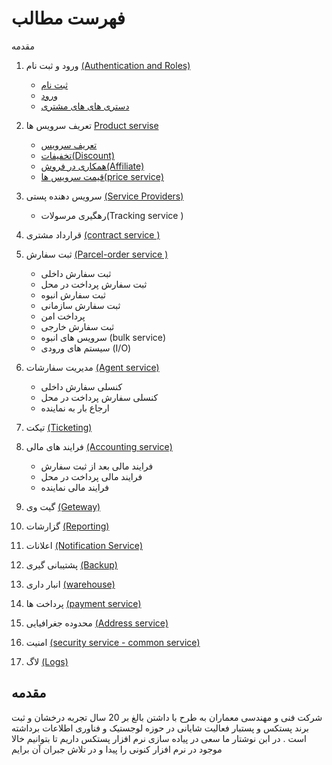 # فهرست مطالب

 مقدمه

1. ورود و ثبت نام [(Authentication and Roles)](./_1-Authentication-and-Roles/_AuthenticationAndRole.md)

   - [ثبت نام](./_1-Authentication-and-Roles/_AuthenticationAndRole.md#ثبت-نام)
   - [ورود](./_1-Authentication-and-Roles/_AuthenticationAndRole.md#ورود)
   - [دستری های های مشتری](./_1-Authentication-and-Roles/_AuthenticationAndRole.md#دسترسی-cod)

2. تعریف سرویس ها [Product servise](2-Product-service/../2-Product-servise/_ProductServise.md)

   - [تعریف سرویس](2-Product-service/../2-Product-servise/_ProductServise.md#Product-Service)
   - [تخفیفات(Discount)](2-Product-service/../2-Product-servise/_ProductServise.md#Discount-Service)
   - [همکاری در فروش(Affiliate)](2-Product-service/../2-Product-servise/_ProductServise.md#Affiliate-service)
   - [قیمت سرویس ها(price service)]((2-Product-service/../2-Product-servise/_ProductServise.md#Pricing-Service))

3. سرویس دهنده پستی [(Service Providers)](3-Service-Provider/_ServiceProvider.md)
  
   - رهگیری مرسولات(Tracking service )

4. قرارداد مشتری [(contract service )](4-Contract-Service/_ContractService.md)

5. ثبت سفارش [(Parcel-order service )](5-Pracel-Order-Service/_ParacelOrderService.md)

   - ثبت سفارش داخلی
   - ثبت سفارش پرداخت در محل
   - ثبت سفارش انبوه
   - ثبت سفارش سازمانی
   - پرداخت امن
   - ثبت سفارش خارجی
   - سرویس های انبوه (bulk service)
   - سیستم های ورودی (I/O)

6. مدیریت سفارشات [(Agent service)](6-Agent-Service/_AgentService.md)

   - کنسلی سفارش داخلی
   - کنسلی سفارش پرداخت در محل
   - ارجاع بار به نماینده

7. تیکت [(Ticketing)](7-Ticketing/_Ticketing.md)

8. فرایند های مالی [(Accounting service)](8-Accounting-Service/_AccountingService.md)

   - فرایند مالی بعد از ثبت سفارش
   - فرایند مالی پرداخت در محل
   - فرایند مالی نماینده

9. گیت وی [(Geteway)](9-Geteway/_Geteway.md)
10. گزارشات [(Reporting)](10-Reporting/_Reporting.md)
11. اعلانات [(Notification Service)](11-Notification-Service/_NotificationService.md)
12. پشتیبانی گیری [(Backup)](12-BackUp/_Backup.md)
13. انبار داری [(warehouse)](13-Warehouse/_Warehouse.md)
14. پرداخت ها [(payment service)](14-Peyment-Service/_PeymentService.md)
15. محدوده جغرافیایی [(Address service)](15-Address-Service/_AddressService.md)
16. امنیت [(security service - common service)](16-Security-Service(Common-Service)/_SecurityService.md)
17. لاگ [(Logs)](17-Log/_Log.md)

## مقدمه

 شرکت فنی و مهندسی معماران به طرح با داشتن بالغ بر 20 سال تجربه درخشان و ثبت برند پستکس و پستبار فعالیت شایانی در حوزه لوجستیک و فناوری اطلاعات برداشته است . در ابن نوشتار ما سعی در پیاده سازی نرم افزار پستکس داریم تا بتوانیم خالا موجود در نرم افزار کنونی را پیدا و در تلاش جبران آن برایم
